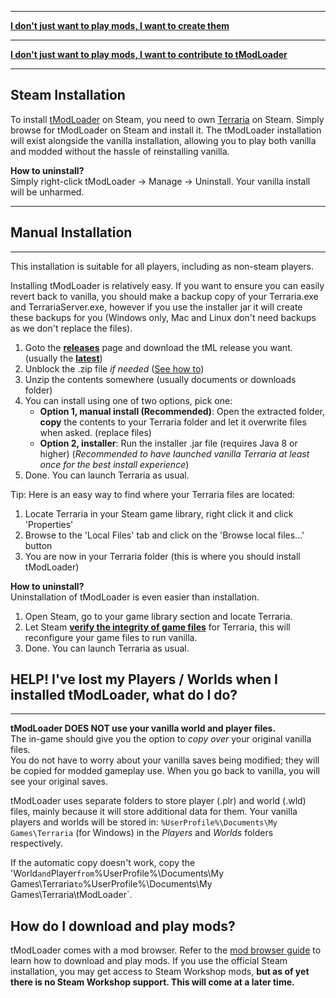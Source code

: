 ___

**[I don't just want to play mods, I want to create them](tModLoader-guide-for-developers)**

___

**[I don't just want to play mods, I want to contribute to tModLoader](tModLoader-guide-for-contributors)**

___

## Steam Installation
To install [tModLoader](https://store.steampowered.com/app/1281930/tModLoader) on Steam, you need to own [Terraria](https://store.steampowered.com/app/105600/Terraria) on Steam.
Simply browse for tModLoader on Steam and install it.
The tModLoader installation will exist alongside the vanilla installation, allowing you to play both vanilla and modded without the hassle of reinstalling vanilla.

**How to uninstall?** <br>
Simply right-click tModLoader -> Manage -> Uninstall.
Your vanilla install will be unharmed.
___

## Manual Installation
___
This installation is suitable for all players, including as non-steam players.

Installing tModLoader is relatively easy. If you want to ensure you can easily revert back to vanilla, you should make a backup copy of your Terraria.exe and TerrariaServer.exe, however if you use the installer jar it will create these backups for you (Windows only, Mac and Linux don't need backups as we don't replace the files).

1. Goto the **[releases](https://github.com/tModLoader/tModLoader/releases)** page and download the tML release you want. (usually the **[latest](https://github.com/tModLoader/tModLoader/releases/latest)**)
2. Unblock the .zip file _if needed_ ([See how to](https://thirtysix.zendesk.com/hc/en-us/articles/202921675-How-to-Unblock-a-File-Downloaded-from-an-Email-or-the-Internet))
3. Unzip the contents somewhere (usually documents or downloads folder)
4. You can install using one of two options, pick one:
    * **Option 1, manual install (Recommended)**: Open the extracted folder, **copy** the contents to your Terraria folder and let it overwrite files when asked. (replace files)
    * **Option 2, installer**: Run the installer .jar file (requires Java 8 or higher) (_Recommended to have launched vanilla Terraria at least once for the best install experience_)
5. Done. You can launch Terraria as usual.

Tip: Here is an easy way to find where your Terraria files are located:

1. Locate Terraria in your Steam game library, right click it and click 'Properties'
2. Browse to the 'Local Files' tab and click on the 'Browse local files...' button
3. You are now in your Terraria folder (this is where you should install tModLoader)

**How to uninstall?** <br>
Uninstallation of tModLoader is even easier than installation.

1. Open Steam, go to your game library section and locate Terraria.
2. Let Steam **[verify the integrity of game files](https://support.steampowered.com/kb_article.php?ref=2037-QEUH-3335)** for Terraria, this will reconfigure your game files to run vanilla.
4. Done. You can launch Terraria as usual.

## HELP! I've lost my Players / Worlds when I installed tModLoader, what do I do?
___
**tModLoader DOES NOT use your vanilla world and player files.** <br>
The in-game should give you the option to _copy over_ your original vanilla files.<br>
You do not have to worry about your vanilla saves being modified; they will be copied for modded gameplay use. When you go back to vanilla, you will see your original saves.<br>

tModLoader uses separate folders to store player (.plr) and world (.wld) files, mainly because it will store additional data for them. Your vanilla players and worlds will be stored in: `%UserProfile%\Documents\My Games\Terraria` (for Windows) in the _Players_ and _Worlds_ folders respectively.

If the automatic copy doesn't work, copy the 'World` and `Player` from `%UserProfile%\Documents\My Games\Terraria` to `%UserProfile%\Documents\My Games\Terraria\tModLoader`.

## How do I download and play mods?
tModLoader comes with a mod browser. Refer to the [mod browser guide](Mod-Browser) to learn how to download and play mods. If you use the official Steam installation, you may get access to Steam Workshop mods, **but as of yet there is no Steam Workshop support. This will come at a later time.**